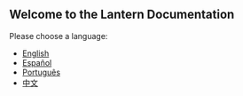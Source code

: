 ## Welcome to the Lantern Documentation

Please choose a language:

- [English](Welcome)
- [Español](Bienvenido)
- [Português](Bem-vindo)
- [中文](欢迎)